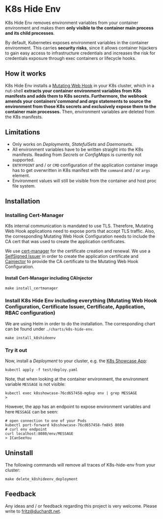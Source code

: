 # K8s Hide Env

K8s Hide Env removes environment variables from your container environment and makes them  **only visible to the container main process and its child processes**.

By default, Kubernetes exposes environment variables in the container environment. This carries **security risks**, since it allows container hijackers to gain easy access to infrastructure credentials and increases the risk for credentials exposure through exec containers or lifecycle hooks.

## How it works

K8s Hide Env installs a [Mutating Web Hook](https://kubernetes.io/blog/2019/03/21/a-guide-to-kubernetes-admission-controllers/) in your K8s cluster, which in a nut-shell **extracts your container environment variables from K8s manifests and adds them to K8s secrets. Furthermore, the webhook amends your containers'*command* and *args* statements to source the environment from those K8s secrets and exclusively expose them to the container main processes.** Then, environment variables are deleted from the K8s manifests.

## Limitations

- Only works on *Deployments*, *StatefulSets* and *Daemonsets*.
- All environment variables have to be written straight into the K8s manifests. Reading from *Secrets* or *ConfigMaps* is currently not supported.
- `ENTRYPOINT` and / or `CMD` configuration of the application container image has to get overwritten in K8s manifest with the `command` and / or `args` element.
- Environment values will still be visible from the container and host proc file system.

## Installation

### Installing Cert-Manager

K8s internal communication is mandated to use TLS. Therefore, Mutating Web Hook applications need to expose ports that accept TLS traffic. Also, the corresponding Mutating Web Hook Configuration needs to include the CA cert that was used to create the application certificates.

We use [cert-manager](https://cert-manager.io/) for the certificate creation and renewal. We use a [SelfSigned Issuer](https://cert-manager.io/docs/configuration/selfsigned/) in order to create the application certificate and [Cainjector](https://cert-manager.io/docs/concepts/ca-injector/) to provide the CA certificate to the Mutating Web Hook Configuration.

#### Install Cert-Manager including CAInjector
```shell
make install_certmanager
```

### Install K8s Hide Env including everything (Mutating Web Hook Configuration, Certificate Issuer, Certificate, Application, RBAC configuration)

We are using Helm in order to do the installation. The corresponding chart can be found under `./charts/k8s-hide-env`.

```shell
make install_k8shideenv
```

### Try it out

Now, install a *Deployment* to your cluster, e.g. the [K8s Showcase App](https://github.com/fritzduchardt/k8s-showcase-application):
```shell
kubectl apply -f test/deploy.yaml
```
Note, that when looking at the container environment, the environment variable `MESSAGE` is not visible:
```shell
kubectl exec k8sshowcase-76cd657458-mg6xp env | grep MESSAGE
> 
```
However, the app has an endpoint to expose environment variables and here `MESSAGE` can be seen:
```
# open connection to one of your Pods
kubectl port-forward k8sshowcase-76cd657458-fm8k5 8080
# curl env endpoint
curl localhost:8080/env/MESSAGE
> ICanSeeYou
```
## Uninstall

The following commands will remove all traces of K8s-hide-env from your cluster: 

```
make delete_k8shideenv_deployment
```

## Feedback

Any ideas and / or feedback regarding this project is very welcome. Please write to [fritz@duchardt.net](mailto:fritz@duchardt.net).
